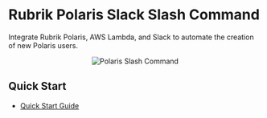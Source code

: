 # Rubrik Polaris Slack Slash Command

Integrate Rubrik Polaris, AWS Lambda, and Slack to automate the creation of new Polaris users.

<p></p>
<p align="center">
  <img src="https://user-images.githubusercontent.com/8610203/41611198-c0fa265c-73b4-11e8-9b7b-e7311c2f86f0.png" alt="Polaris Slash Command"/>
</p>

## Quick Start

* [Quick Start Guide](https://github.com/rubrikinc/use-case-polaris-slack/blob/master/docs/quick-start.md)


